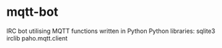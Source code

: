 # mqtt-bot
IRC bot utilising MQTT functions written in Python
Python libraries:	sqlite3
					irclib
					paho.mqtt.client